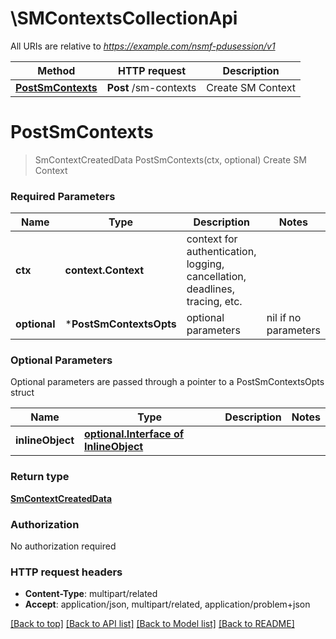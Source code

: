 # \SMContextsCollectionApi

All URIs are relative to *https://example.com/nsmf-pdusession/v1*

Method | HTTP request | Description
------------- | ------------- | -------------
[**PostSmContexts**](SMContextsCollectionApi.md#PostSmContexts) | **Post** /sm-contexts | Create SM Context


# **PostSmContexts**
> SmContextCreatedData PostSmContexts(ctx, optional)
Create SM Context

### Required Parameters

Name | Type | Description  | Notes
------------- | ------------- | ------------- | -------------
 **ctx** | **context.Context** | context for authentication, logging, cancellation, deadlines, tracing, etc.
 **optional** | ***PostSmContextsOpts** | optional parameters | nil if no parameters

### Optional Parameters
Optional parameters are passed through a pointer to a PostSmContextsOpts struct

Name | Type | Description  | Notes
------------- | ------------- | ------------- | -------------
 **inlineObject** | [**optional.Interface of InlineObject**](InlineObject.md)|  | 

### Return type

[**SmContextCreatedData**](SmContextCreatedData.md)

### Authorization

No authorization required

### HTTP request headers

 - **Content-Type**: multipart/related
 - **Accept**: application/json, multipart/related, application/problem+json

[[Back to top]](#) [[Back to API list]](../README.md#documentation-for-api-endpoints) [[Back to Model list]](../README.md#documentation-for-models) [[Back to README]](../README.md)

